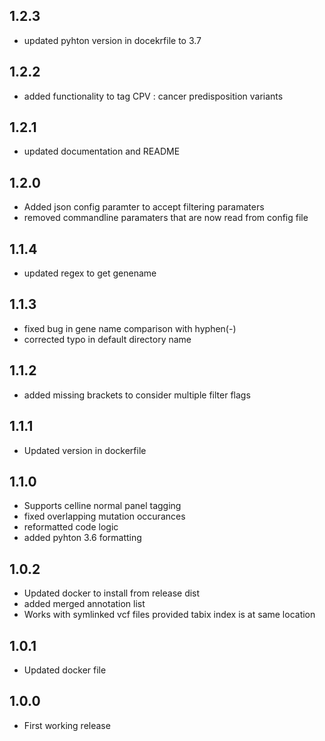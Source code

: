 ## 1.2.3
* updated pyhton version in docekrfile to 3.7
## 1.2.2
* added functionality to tag CPV : cancer predisposition variants
## 1.2.1
* updated documentation and README
## 1.2.0
* Added json config paramter to accept filtering paramaters
* removed commandline paramaters that are now read from config file
## 1.1.4
* updated regex to get genename
## 1.1.3
* fixed bug in gene name comparison with hyphen(-)
* corrected typo in default directory name
## 1.1.2
* added missing brackets to consider multiple filter flags 
## 1.1.1
* Updated version in dockerfile 
## 1.1.0
* Supports celline normal panel tagging
* fixed overlapping mutation occurances 
* reformatted code logic
* added pyhton 3.6 formatting

## 1.0.2
* Updated docker to install from release dist 
* added merged annotation list 
* Works with symlinked vcf files provided tabix index is at same location
## 1.0.1
* Updated docker file
## 1.0.0
* First working release

